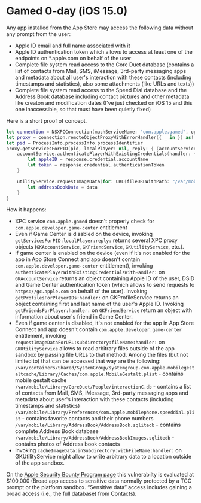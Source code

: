 # Gamed 0-day (iOS 15.0)

Any app installed from the App Store may access the following data without any prompt from the user:
- Apple ID email and full name associated with it
- Apple ID authentication token which allows to access at least one of the endpoints on *.apple.com on behalf of the user
- Complete file system read access to the Core Duet database (contains a list of contacts from Mail, SMS, iMessage, 3rd-party messaging apps and metadata about all user's interaction with these contacts (including timestamps and statistics), also some attachments (like URLs and texts))
- Complete file system read access to the Speed Dial database and the Address Book database including contact pictures and other metadata like creaton and modification dates (I've just checked on iOS 15 and this one inaccessible, so that must have been quietly fixed)



Here is a short proof of concept.

```swift
let connection = NSXPCConnection(machServiceName: "com.apple.gamed", options: NSXPCConnection.Options.privileged)!
let proxy = connection.remoteObjectProxyWithErrorHandler({ _ in }) as! GKDaemonProtocol
let pid = ProcessInfo.processInfo.processIdentifier
proxy.getServicesForPID(pid, localPlayer: nil, reply: { (accountService, _, _, _, _, _, _, _, utilityService, _, _, _, _) in
	accountService.authenticatePlayerWithExistingCredentials(handler: { response, error in
		let appleID = response.credential.accountName
		let token = response.credential.authenticationToken
	}

	utilityService.requestImageData(for: URL(fileURLWithPath: "/var/mobile/Library/AddressBook/AddressBook.sqlitedb"), subdirectory: nil, fileName: nil, handler: { data in
		let addressBookData = data
	}
}
```

How it happens:
- XPC service `com.apple.gamed` doesn't properly check for `com.apple.developer.game-center` entitlement
- Even if Game Center is disabled on the device, invoking `getServicesForPID:localPlayer:reply:` returns several XPC proxy objects (`GKAccountService`, `GKFriendService`, `GKUtilityService`, etc.).
- If game center is enabled on the device (even if it's not enabled for the app in App Store Connect and app doesn't contain `com.apple.developer.game-center` entitlement), invoking `authenticatePlayerWithExistingCredentialsWithHandler:` on `GKAccountService` returns an object containing Apple ID of the user, DSID and Game Center authentication token (which allows to send requests to `https://gc.apple.com` on behalf of the user). Invoking `getProfilesForPlayerIDs:handler:` on GKProfileService returns an object containing first and last name of the user's Apple ID. Invoking `getFriendsForPlayer:handler:` on `GKFriendService` return an object with information about user's friend in Game Center.
- Even if game center is disabled, it's not enabled for the app in App Store Connect and app doesn't contain `com.apple.developer.game-center` entitlement, invoking `requestImageDataForURL:subdirectory:fileName:handler:` on `GKUtilityService` allows to read arbitrary files outside of the app sandbox by passing file URLs to that method. Among the files (but not limited to) that can be accessed that way are the following:
`/var/containers/Shared/SystemGroup/systemgroup.com.apple.mobilegestaltcache/Library/Caches/com.apple.MobileGestalt.plist` - contains mobile gestalt cache
`/var/mobile/Library/CoreDuet/People/interactionC.db` - contains a list of contacts from Mail, SMS, iMessage, 3rd-party messaging apps and metadata about user's interaction with these contacts (including timestamps and statistics)
`/var/mobile/Library/Preferences/com.apple.mobilephone.speeddial.plist` - contains favorite contacts and their phone numbers
`/var/mobile/Library/AddressBook/AddressBook.sqlitedb` - contains complete Address Book database
`/var/mobile/Library/AddressBook/AddressBookImages.sqlitedb` - contains photos of Address book contacts
- Invoking `cacheImageData:inSubdirectory:withFileName:handler:` on GKUtilityService might allow to write arbitrary data to a location outside of the app sandbox.

On the [Apple Security Bounty Program page](https://developer.apple.com/security-bounty/payouts/) this vulnerabilty is evaluated at $100,000 (Broad app access to sensitive data normally protected by a TCC prompt or the platform sandbox. “Sensitive data” access includes gaining a broad access (i.e., the full database) from Contacts).
